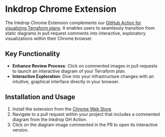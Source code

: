 # Inkdrop Chrome Extension

The Inkdrop Chrome Extension complements our [GitHub Action for visualizing Terraform plans](ci). It enables users to seamlessly transition from static diagrams in pull request comments into interactive, exploratory visualizations within their Chrome browser. 

## Key Functionality

- **Enhance Review Process**: Click on commented images in pull requests to launch an interactive diagram of your Terraform plan.
- **Interactive Exploration**: Dive into your infrastructure changes with an intuitive, graphical interface directly in your browser.

## Installation and Usage

1. Install the extension from the [Chrome Web Store](https://chrome.google.com/webstore/detail/inkdrop-chrome-extension/not-live-yet).
2. Navigate to a pull request within your project that includes a commented diagram from the Inkdrop GH Action.
3. Click on the diagram image commented in the PR to open its interactive version.

